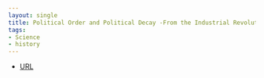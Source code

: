 ```yaml
---
layout: single
title: Political Order and Political Decay -From the Industrial Revolution to the Globalization of Democracy
tags:
- Science
- history
---
```



- [URL](https://www.amazon.com/Political-Order-Decay-Industrial-Globalization-ebook/dp/B00IQOFS7M)
